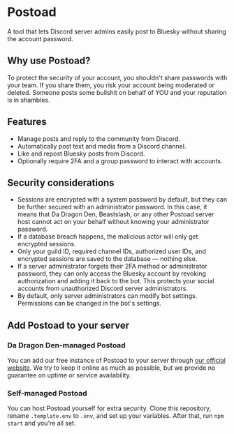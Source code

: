 # Postoad
A tool that lets Discord server admins easily post to Bluesky without sharing the account password.

## Why use Postoad?
To protect the security of your account, you shouldn't share passwords with your team. If you share them, you risk your account being moderated or deleted. Someone posts some bullshit on behalf of YOU and your reputation is in shambles.

## Features
* Manage posts and reply to the community from Discord.
* Automatically post text and media from a Discord channel.
* Like and repost Bluesky posts from Discord.
* Optionally require 2FA and a group password to interact with accounts.

## Security considerations
* Sessions are encrypted with a system password by default, but they can be further secured with an administrator password. In this case, it means that Da Dragon Den, Beastslash, or any other Postoad server host cannot act on your behalf without knowing your administrator password.
* If a database breach happens, the malicious actor will only get encrypted sessions.
* Only your guild ID, required channel IDs, authorized user IDs, and encrypted sessions are saved to the database — nothing else.
* If a server administrator forgets their 2FA method or administrator password, they can only access the Bluesky account by revoking authorization and adding it back to the bot. This protects your social accounts from unauthorized Discord server administrators.
* By default, only server administrators can modify bot settings. Permissions can be changed in the bot's settings.

## Add Postoad to your server
### Da Dragon Den-managed Postoad
You can add our free instance of Postoad to your server through [our official website](https://postoad.beastslash.com). We try to keep it online as much as possible, but we provide no guarantee on uptime or service availability.

### Self-managed Postoad
You can host Postoad yourself for extra security. Clone this repository, rename `.template.env` to `.env`, and set up your variables. After that, run `npm start` and you're all set.

